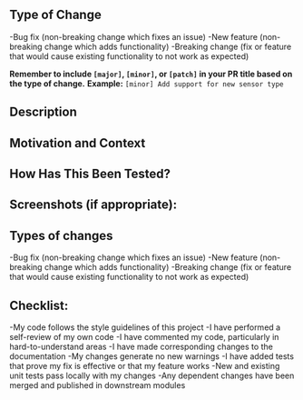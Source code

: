 ## Type of Change

-Bug fix (non-breaking change which fixes an issue)
-New feature (non-breaking change which adds functionality)
-Breaking change (fix or feature that would cause existing functionality to not work as expected)

**Remember to include `[major]`, `[minor]`, or `[patch]` in your PR title based on the type of change.** **Example:** `[minor] Add support for new sensor type`

## Description

## Motivation and Context

## How Has This Been Tested?

## Screenshots (if appropriate):

## Types of changes

-Bug fix (non-breaking change which fixes an issue)
-New feature (non-breaking change which adds functionality)
-Breaking change (fix or feature that would cause existing functionality to not work as expected)

## Checklist:

-My code follows the style guidelines of this project
-I have performed a self-review of my own code
-I have commented my code, particularly in hard-to-understand areas
-I have made corresponding changes to the documentation
-My changes generate no new warnings
-I have added tests that prove my fix is effective or that my feature works
-New and existing unit tests pass locally with my changes
-Any dependent changes have been merged and published in downstream modules